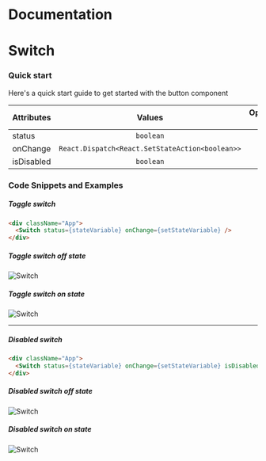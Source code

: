 # Documentation

# Switch

### Quick start

Here's a quick start guide to get started with the button component

| Attributes |                     Values                      | Optional ? |
| :--------- | :---------------------------------------------: | ---------: |
| status     |                    `boolean`                    |         No |
| onChange   | `React.Dispatch<React.SetStateAction<boolean>>` |         No |
| isDisabled |                    `boolean`                    |        Yes |

### Code Snippets and Examples

##### Toggle switch

```html
<div className="App">
  <Switch status={stateVariable} onChange={setStateVariable} />
</div>
```

##### Toggle switch off state

![Switch](https://i.imgur.com/jeJP03s.png)

##### Toggle switch on state

![Switch](https://i.imgur.com/vFgYBym.png)

---

##### Disabled switch

```html
<div className="App">
  <Switch status={stateVariable} onChange={setStateVariable} isDisabled={true}/>
</div>
```
##### Disabled switch off state

![Switch](https://i.imgur.com/XNRGr2e.png)

##### Disabled switch on state

![Switch](https://i.imgur.com/Ffyalpo.png)